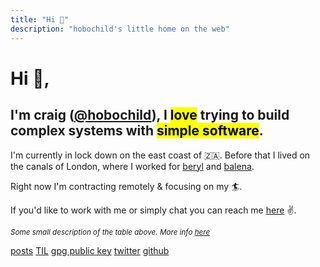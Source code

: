 ```yaml
---
title: "Hi 👋"
description: "hobochild's little home on the web"
---
```


# Hi 👋,

## I'm craig ([@hobochild](https://github.com/hobochild)), I <mark>love</mark> trying to build complex systems with <mark>simple software</mark>.

I'm currently in lock down on the east coast of 🇿🇦. Before that I lived on the canals of London, where I worked for [beryl](https://beryl.cc/) and [balena](https://balena.io/).

Right now I'm contracting remotely & focusing on my 🏄.

If you'd like to work with me or simply chat you can reach me [here](mailto:website@hobochild.com) ✌️.

_<small>Some small description of the table above. More info
[here](/abc "something you want to see")</small>_

[posts](/posts/index.md) [TIL](/til.md) [gpg public key](/publickey.txt) [twitter](https://)
[github](https://github.com/hobochild)


